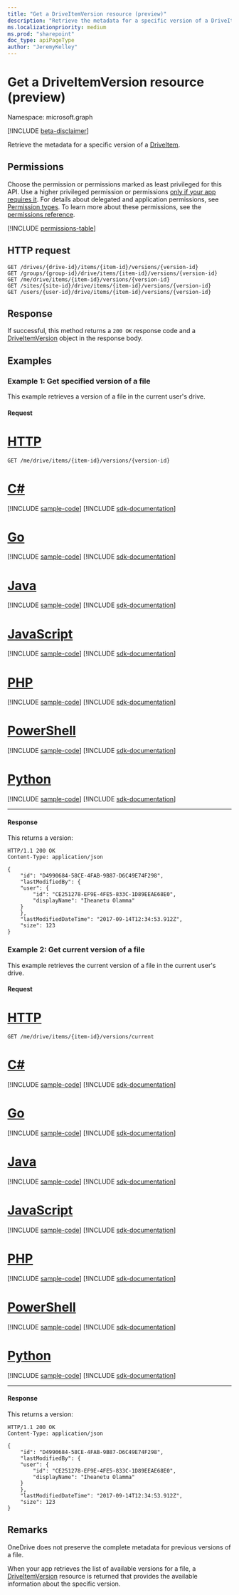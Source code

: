 ```yaml
---
title: "Get a DriveItemVersion resource (preview)"
description: "Retrieve the metadata for a specific version of a DriveItem."
ms.localizationpriority: medium
ms.prod: "sharepoint"
doc_type: apiPageType
author: "JeremyKelley"
---
```


# Get a DriveItemVersion resource (preview)

Namespace: microsoft.graph

[!INCLUDE [beta-disclaimer](../../includes/beta-disclaimer.md)]

Retrieve the metadata for a specific version of a [DriveItem](../resources/driveitem.md).

## Permissions

Choose the permission or permissions marked as least privileged for this API. Use a higher privileged permission or permissions [only if your app requires it](/graph/permissions-overview#best-practices-for-using-microsoft-graph-permissions). For details about delegated and application permissions, see [Permission types](/graph/permissions-overview#permission-types). To learn more about these permissions, see the [permissions reference](/graph/permissions-reference).

<!-- { "blockType": "permissions", "name": "driveitemversion_get" } -->
[!INCLUDE [permissions-table](../includes/permissions/driveitemversion-get-permissions.md)]


## HTTP request

<!-- { "blockType": "ignored"} -->

```http
GET /drives/{drive-id}/items/{item-id}/versions/{version-id}
GET /groups/{group-id}/drive/items/{item-id}/versions/{version-id}
GET /me/drive/items/{item-id}/versions/{version-id}
GET /sites/{site-id}/drive/items/{item-id}/versions/{version-id}
GET /users/{user-id}/drive/items/{item-id}/versions/{version-id}
```

## Response

If successful, this method returns a `200 OK` response code and a [DriveItemVersion](../resources/driveitemversion.md) object in the response body.


## Examples

### Example 1: Get specified version of a file

This example retrieves a version of a file in the current user's drive.

#### Request


# [HTTP](#tab/http)
<!-- { "blockType": "request", "name": "get-single-version", "scopes": "files.read" } -->

```msgraph-interactive
GET /me/drive/items/{item-id}/versions/{version-id}
```

# [C#](#tab/csharp)
[!INCLUDE [sample-code](../includes/snippets/csharp/get-single-version-csharp-snippets.md)]
[!INCLUDE [sdk-documentation](../includes/snippets/snippets-sdk-documentation-link.md)]

# [Go](#tab/go)
[!INCLUDE [sample-code](../includes/snippets/go/get-single-version-go-snippets.md)]
[!INCLUDE [sdk-documentation](../includes/snippets/snippets-sdk-documentation-link.md)]

# [Java](#tab/java)
[!INCLUDE [sample-code](../includes/snippets/java/get-single-version-java-snippets.md)]
[!INCLUDE [sdk-documentation](../includes/snippets/snippets-sdk-documentation-link.md)]

# [JavaScript](#tab/javascript)
[!INCLUDE [sample-code](../includes/snippets/javascript/get-single-version-javascript-snippets.md)]
[!INCLUDE [sdk-documentation](../includes/snippets/snippets-sdk-documentation-link.md)]

# [PHP](#tab/php)
[!INCLUDE [sample-code](../includes/snippets/php/get-single-version-php-snippets.md)]
[!INCLUDE [sdk-documentation](../includes/snippets/snippets-sdk-documentation-link.md)]

# [PowerShell](#tab/powershell)
[!INCLUDE [sample-code](../includes/snippets/powershell/get-single-version-powershell-snippets.md)]
[!INCLUDE [sdk-documentation](../includes/snippets/snippets-sdk-documentation-link.md)]

# [Python](#tab/python)
[!INCLUDE [sample-code](../includes/snippets/python/get-single-version-python-snippets.md)]
[!INCLUDE [sdk-documentation](../includes/snippets/snippets-sdk-documentation-link.md)]

---

#### Response

This returns a version:

<!-- { "blockType": "response", "@odata.type": "microsoft.graph.driveItemVersion", "truncated": true } -->

```http
HTTP/1.1 200 OK
Content-Type: application/json

{
    "id": "D4990684-58CE-4FAB-9B87-D6C49E74F298",
    "lastModifiedBy": {
    "user": {
        "id": "CE251278-EF9E-4FE5-833C-1D89EEAE68E0",
        "displayName": "Iheanetu Olamma"
    }
    },
    "lastModifiedDateTime": "2017-09-14T12:34:53.912Z",
    "size": 123
}
```


### Example 2: Get current version of a file

This example retrieves the current version of a file in the current user's drive.

#### Request



# [HTTP](#tab/http)
<!-- { "blockType": "request", "name": "get-current-version", "scopes": "files.read", "tags": "service.graph" } -->

```msgraph-interactive
GET /me/drive/items/{item-id}/versions/current
```

# [C#](#tab/csharp)
[!INCLUDE [sample-code](../includes/snippets/csharp/get-current-version-csharp-snippets.md)]
[!INCLUDE [sdk-documentation](../includes/snippets/snippets-sdk-documentation-link.md)]

# [Go](#tab/go)
[!INCLUDE [sample-code](../includes/snippets/go/get-current-version-go-snippets.md)]
[!INCLUDE [sdk-documentation](../includes/snippets/snippets-sdk-documentation-link.md)]

# [Java](#tab/java)
[!INCLUDE [sample-code](../includes/snippets/java/get-current-version-java-snippets.md)]
[!INCLUDE [sdk-documentation](../includes/snippets/snippets-sdk-documentation-link.md)]

# [JavaScript](#tab/javascript)
[!INCLUDE [sample-code](../includes/snippets/javascript/get-current-version-javascript-snippets.md)]
[!INCLUDE [sdk-documentation](../includes/snippets/snippets-sdk-documentation-link.md)]

# [PHP](#tab/php)
[!INCLUDE [sample-code](../includes/snippets/php/get-current-version-php-snippets.md)]
[!INCLUDE [sdk-documentation](../includes/snippets/snippets-sdk-documentation-link.md)]

# [PowerShell](#tab/powershell)
[!INCLUDE [sample-code](../includes/snippets/powershell/get-current-version-powershell-snippets.md)]
[!INCLUDE [sdk-documentation](../includes/snippets/snippets-sdk-documentation-link.md)]

# [Python](#tab/python)
[!INCLUDE [sample-code](../includes/snippets/python/get-current-version-python-snippets.md)]
[!INCLUDE [sdk-documentation](../includes/snippets/snippets-sdk-documentation-link.md)]

---

#### Response

This returns a version:

<!-- { "blockType": "response", "@odata.type": "microsoft.graph.driveItemVersion", "truncated": true } -->

```http
HTTP/1.1 200 OK
Content-Type: application/json

{
    "id": "D4990684-58CE-4FAB-9B87-D6C49E74F298",
    "lastModifiedBy": {
    "user": {
        "id": "CE251278-EF9E-4FE5-833C-1D89EEAE68E0",
        "displayName": "Iheanetu Olamma"
    }
    },
    "lastModifiedDateTime": "2017-09-14T12:34:53.912Z",
    "size": 123
}
```

## Remarks

OneDrive does not preserve the complete metadata for previous versions of a file.

When your app retrieves the list of available versions for a file, a [DriveItemVersion](../resources/driveitemversion.md) resource is returned that provides the available information about the specific version.


<!--
{
  "type": "#page.annotation",
  "description": "List, review, and download previous versions of a driveItem",
  "keywords": "version, version history, versions",
  "section": "documentation",
  "tocPath": "Items/Version history",
  "suppressions": [
  ]
}
-->


